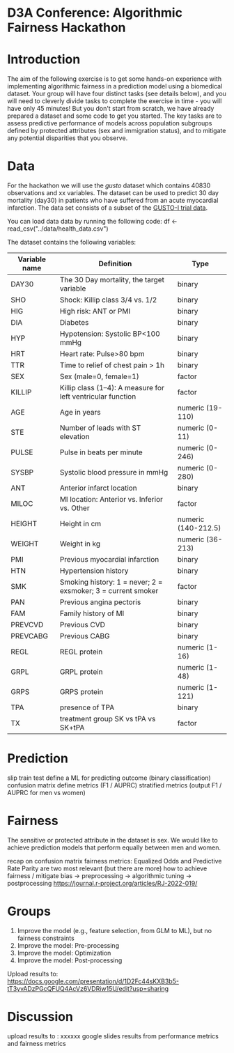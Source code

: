 # D3A Conference: Algorithmic Fairness Hackathon

# Introduction
The aim of the following exercise is to get some hands-on experience with implementing algorithmic fairness in a prediction model using a biomedical dataset. Your group will have four distinct tasks (see details below), and you will need to cleverly divide tasks to complete the exercise in time - you will have only 45 minutes! But you don't start from scratch, we have already prepared a dataset and some code to get you started. The key tasks are to assess predictive performance of models across population subgroups defined by protected attributes (sex and immigration status), and to mitigate any potential disparities that you observe.

# Data
For the hackathon we will use the *gusto* dataset which contains 40830 observations and xx variables. The dataset can be used to predict 30 day mortality (day30) in patients who have suffered from an acute myocardial infarction. The data set consists of a subset of the [GUSTO-I trial data](https://pubmed.ncbi.nlm.nih.gov/7882472/).

You can load data data by running the following code:
df <- read_csv("../data/health_data.csv")

The dataset contains the following variables:

Variable name | Definition | Type
---|---|---
DAY30 | The 30 Day mortality, the target variable | binary
SHO | Shock: Killip class 3/4 vs. 1/2 | binary
HIG | High risk: ANT or PMI | binary
DIA | Diabetes | binary
HYP | Hypotension: Systolic BP<100 mmHg | binary
HRT | Heart rate: Pulse>80 bpm | binary
TTR | Time to relief of chest pain > 1h | binary
SEX | Sex (male=0, female=1) | factor
KILLIP | Killip class (1–4): A measure for left ventricular function | factor
AGE | Age in years | numeric (19-110)
STE | Number of leads with ST elevation | numeric (0-11)
PULSE | Pulse in beats per minute | numeric (0-246)
SYSBP | Systolic blood pressure in mmHg | numeric (0-280)
ANT | Anterior infarct location | binary
MILOC | MI location: Anterior vs. Inferior vs. Other | factor
HEIGHT | Height in cm | numeric (140-212.5)
WEIGHT | Weight in kg | numeric (36-213)
PMI | Previous myocardial infarction | binary
HTN | Hypertension history | binary
SMK | Smoking history: 1 = never; 2 = exsmoker; 3 = current smoker | factor
PAN | Previous angina pectoris | binary
FAM | Family history of MI | binary
PREVCVD | Previous CVD | binary
PREVCABG | Previous CABG | binary
REGL | REGL protein | numeric (1-16)
GRPL | GRPL protein | numeric (1-48)
GRPS | GRPS protein | numeric (1-121)
TPA | presence of TPA | binary
TX | treatment group SK vs tPA vs SK+tPA | factor




# Prediction
slip train test
define a ML for predicting outcome (binary classification)
confusion matrix
define metrics (F1 / AUPRC)
stratified metrics (output F1 / AUPRC for men vs women)

# Fairness
The sensitive or protected attribute in the dataset is sex. We would like to achieve prediction models that perform equally between men and women. 

recap on confusion matrix
fairness metrics: Equalized Odds and Predictive Rate Parity are two most relevant (but there are more)
how to achieve fairness / mitigate bias
-> preprocessing
-> algorithmic tuning
-> postprocessing
https://journal.r-project.org/articles/RJ-2022-019/


# Groups
1. Improve the model (e.g., feature selection, from GLM to ML), but no fairness constraints
2. Improve the model: Pre-processing
3. Improve the model: Optimization
4. Improve the model: Post-processing

Upload results to:
https://docs.google.com/presentation/d/1D2Fc44sKXB3b5-tT3yvADzPGcQFUQ4AcVz6VDRiw15U/edit?usp=sharing


# Discussion
upload results to : xxxxxx google slides
results from performance metrics and fairness metrics









